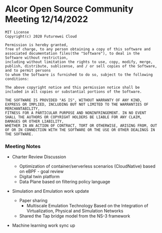 # Alcor Open Source Community Meeting 12/14/2022 


    MIT License
    Copyright(c) 2020 Futurewei Cloud

    Permission is hereby granted,
    free of charge, to any person obtaining a copy of this software and associated documentation files(the "Software"), to deal in the Software without restriction,
    including without limitation the rights to use, copy, modify, merge, publish, distribute, sublicense, and / or sell copies of the Software, and to permit persons
    to whom the Software is furnished to do so, subject to the following conditions:

    The above copyright notice and this permission notice shall be included in all copies or substantial portions of the Software.

    THE SOFTWARE IS PROVIDED "AS IS", WITHOUT WARRANTY OF ANY KIND, EXPRESS OR IMPLIED, INCLUDING BUT NOT LIMITED TO THE WARRANTIES OF MERCHANTABILITY,
    FITNESS FOR A PARTICULAR PURPOSE AND NONINFRINGEMENT. IN NO EVENT SHALL THE AUTHORS OR COPYRIGHT HOLDERS BE LIABLE FOR ANY CLAIM, DAMAGES OR OTHER LIABILITY,
    WHETHER IN AN ACTION OF CONTRACT, TORT OR OTHERWISE, ARISING FROM, OUT OF OR IN CONNECTION WITH THE SOFTWARE OR THE USE OR OTHER DEALINGS IN THE SOFTWARE.

### Meeting Notes

* Charter Review Discussion
    * Optimization of container/serverless scenarios (CloudNative) based on eBPF - goal review 
    * Digital twin platform 
    * Data Plane based on filtering policy language


* Simulation and Emulation work update
    * Paper sharing
        * Multiscale Emulation Technology Based on the Integration of Virtualization, Physical and Simulation Networks
    * Shared the Tap bridge model from the NS-3 framework

*  Machine learning work sync up 
